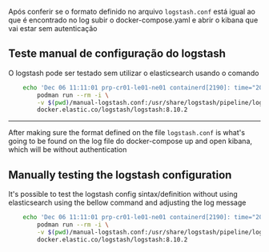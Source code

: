 Após conferir se o formato definido no arquivo `logstash.conf` está igual ao que é encontrado no log
subir o docker-compose.yaml e abrir o kibana que vai estar sem autenticação


## Teste manual de configuração do logstash

O logstash pode ser testado sem utilizar o elasticsearch usando o comando

```sh 
    echo 'Dec 06 11:11:01 prp-cr01-le01-ne01 containerd[2190]: time="2024-12-06T11:11:01.389588604Z" level=info msg="starting signal loop" namespace=moby path=/run/containerd/io.containerd.runtime.v2.task/moby/792a393081a2cc998b91fcc959fc9bca9596ec364c56999a8be1f64a58e481ea pid=1232189' | \
        podman run --rm -i \
        -v $(pwd)/manual-logstash.conf:/usr/share/logstash/pipeline/logstash.conf:ro \
        docker.elastic.co/logstash/logstash:8.10.2
```



--- 


After making sure the format defined on the file `logstash.conf` is what's going to be found on the log file
do docker-compose up and open kibana, which will be without authentication


## Manually testing the logstash configuration

It's possible to test the logstash config sintax/definition without using elasticsearch using the bellow command and adjusting the log message


```sh 
    echo 'Dec 06 11:11:01 prp-cr01-le01-ne01 containerd[2190]: time="2024-12-06T11:11:01.389588604Z" level=info msg="starting signal loop" namespace=moby path=/run/containerd/io.containerd.runtime.v2.task/moby/792a393081a2cc998b91fcc959fc9bca9596ec364c56999a8be1f64a58e481ea pid=1232189' | \
        podman run --rm -i \
        -v $(pwd)/manual-logstash.conf:/usr/share/logstash/pipeline/logstash.conf:ro \
        docker.elastic.co/logstash/logstash:8.10.2
```
